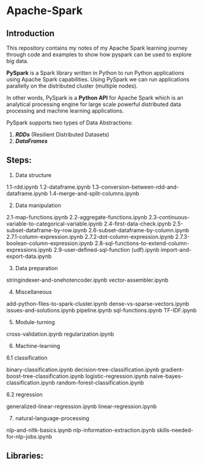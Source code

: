 # Apache-Spark

## Introduction

This repository contains my notes of my Apache Spark learning journey through code and examples to show how pyspark can be used to explore big data.

**PySpark** is a Spark library written in Python to run Python applications using Apache Spark capabilities. Using PySpark we can run applications parallelly on the distributed cluster (multiple nodes).

In other words, PySpark is a **Python API** for Apache Spark which is an analytical processing engine for large scale powerful distributed data processing and machine learning applications.

PySpark supports two types of Data Abstractions:

  1. ***RDDs*** (Resilient Distributed Datasets)
  2. ***DataFrames*** 

## Steps:

 1. Data structure
 
1.1-rdd.ipynb
1.2-dataframe.ipynb
1.3-conversion-between-rdd-and-dataframe.ipynb
1.4-merge-and-split-columns.ipynb

 2. Data manipulation
 
2.1-map-functions.ipynb
2.2-aggregate-functions.ipynb
2.3-continuous-variable-to-categorical-variable.ipynb
2.4-first-data-check.ipynb
2.5-subset-dataframe-by-row.ipynb
2.6-subset-dataframe-by-column.ipynb
2.7.1-column-expression.ipynb
2.7.2-dot-column-expression.ipynb
2.7.3-boolean-column-expression.ipynb
2.8-sql-functions-to-extend-column-expressions.ipynb
2.9-user-defined-sql-function (udf).ipynb
import-and-export-data.ipynb

 3. Data preparation
 
stringindexer-and-onehotencoder.ipynb
vector-assembler.ipynb

 4. Miscellaneous
 
add-python-files-to-spark-cluster.ipynb
dense-vs-sparse-vectors.ipynb
issues-and-solutions.ipynb
pipeline.ipynb
sql-functions.ipynb
TF-IDF.ipynb

5. Module-turning

cross-validation.ipynb
regularization.ipynb

6. Machine-learning

 6.1 classification
 
binary-classification.ipynb
decision-tree-classification.ipynb
gradient-boost-tree-classification.ipynb
logistic-regression.ipynb
naive-bayes-classification.ipynb
random-forest-classification.ipynb

 6.2 regression
 
generalized-linear-regression.ipynb
linear-regression.ipynb

 7. natural-language-processing
 
nlp-and-nltk-basics.ipynb
nlp-information-extraction.ipynb
skills-needed-for-nlp-jobs.ipynb

## Libraries:
